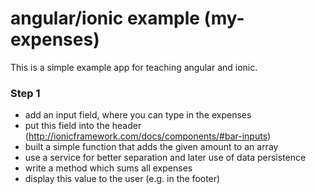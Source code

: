 # angular/ionic example (my-expenses)
This is a simple example app for teaching angular and ionic.

### Step 1
- add an input field, where you can type in the expenses
 - put this field into the header (http://ionicframework.com/docs/components/#bar-inputs)
- built a simple function that adds the given amount to an array
 - use a service for better separation and later use of data persistence
- write a method which sums all expenses
 - display this value to the user (e.g. in the footer)
